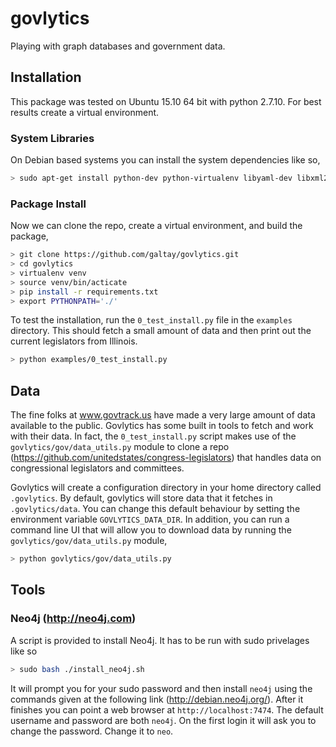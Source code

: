# govlytics
Playing with graph databases and government data.

## Installation

This package was tested on Ubuntu 15.10 64 bit with python 2.7.10.
For best results create a virtual environment.

### System Libraries

On Debian based systems you can install the system dependencies like so, 

```bash
> sudo apt-get install python-dev python-virtualenv libyaml-dev libxml2-dev libxslt1-dev libz-dev
```

### Package Install 

Now we can clone the repo, create a virtual environment, and build the package, 

```bash
> git clone https://github.com/galtay/govlytics.git
> cd govlytics
> virtualenv venv
> source venv/bin/acticate
> pip install -r requirements.txt
> export PYTHONPATH='./'
```

To test the installation, run the `0_test_install.py` file in the `examples`
directory.  This should fetch a small amount of data and then print out the
current legislators from Illinois.

```bash
> python examples/0_test_install.py
```

## Data

The fine folks at www.govtrack.us have made a very large amount of data
available to the public.  Govlytics has some built in tools to fetch and
work with their data.  In fact, the `0_test_install.py` script makes use
of the `govlytics/gov/data_utils.py` module to clone a repo
(https://github.com/unitedstates/congress-legislators) that handles
data on congressional legislators and committees.

Govlytics will create a configuration directory in your home directory
called `.govlytics`.  By default, govlytics will store data that it fetches
in `.govlytics/data`.  You can change this default behaviour by setting
the environment variable `GOVLYTICS_DATA_DIR`.  In addition, you can
run a command line UI that will allow you to download data by running the
`govlytics/gov/data_utils.py` module,

```bash
> python govlytics/gov/data_utils.py
```


## Tools

### Neo4j (http://neo4j.com)

A script is provided to install Neo4j.  It has to be run with sudo privelages like so

```bash
> sudo bash ./install_neo4j.sh
```

It will prompt you for your sudo password and then install `neo4j` using the
commands given at the following link (http://debian.neo4j.org/). After it
finishes you can point a web browser at `http://localhost:7474`.  The default
username and password are both `neo4j`.  On the first login it will ask you to
change the password.  Change it to `neo`.
